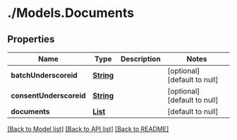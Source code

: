 # ./Models.Documents
## Properties

Name | Type | Description | Notes
------------ | ------------- | ------------- | -------------
**batchUnderscoreid** | [**String**](string.md) |  | [optional] [default to null]
**consentUnderscoreid** | [**String**](string.md) |  | [optional] [default to null]
**documents** | [**List**](Documents_documents.md) |  | [default to null]

[[Back to Model list]](../README.md#documentation-for-models) [[Back to API list]](../README.md#documentation-for-api-endpoints) [[Back to README]](../README.md)

